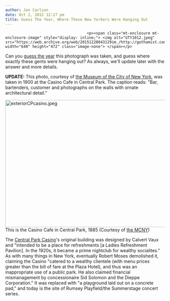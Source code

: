 ```yaml
---
author: Jen Carlson
date: Oct 2, 2012 12:27 pm
title: Guess The Year, Where These New Yorkers Were Hanging Out
---
```


	
										<p><span class="mt-enclosure mt-enclosure-image" style="display: inline;"> <img alt="GTY1012.jpeg" src="https://web.archive.org/web/20151228043129im_/http://gothamist.com/attachments/arts_jen/GTY1012.jpeg" width="640" height="472" class="image-none"> </span></p>

<p>Can you <a href="https://web.archive.org/web/20151228043129/http://gothamist.com/tags/guesstheyear">guess the year</a> this photograph was taken, and guess where exactly these gents were hanging out? As always, we&apos;ll update later with the answer and more details.</p>

<p><strong>UPDATE:</strong> This photo, courtesy of <a href="https://web.archive.org/web/20151228043129/http://collections.mcny.org/">the Museum of the City of New York</a>, was taken in 1900 at the Casino Cafe in Central Park. The caption reads: &quot;Bar, bartenders, customer and photographs on the walls with ornate architectural detail.&quot;</p>

<p><span class="mt-enclosure mt-enclosure-image" style="display: inline;"> <img alt="exteriorCPcasino.jpeg" src="https://web.archive.org/web/20151228043129im_/http://gothamist.com/attachments/arts_jen/exteriorCPcasino.jpeg" width="640" height="400" class="image-none"> </span><br>
<span class="photo_caption">This is the Casino Cafe in Central Park, 1885 (Courtesy of <a href="https://web.archive.org/web/20151228043129/http://collections.mcny.org/">the MCNY</a>)</span></p>

<p>The <a href="https://web.archive.org/web/20151228043129/http://www.nypap.org/content/central-park">Central Park Casino</a>&apos;s original building was designed by Calvert Vaux and &quot;intended to be a place for refreshments [a Ladies Refreshment Pavilion]. In the 1920s, it became a prime nightclub for wealthy socialites.&quot; As with many things in New York, eventually Robert Moses demolished it, claiming the Casino &quot;catered to a wealthy clientele (with menu prices greater than the bill of fare at the Plaza Hotel), and thus was an inappropriate use of a public park. He also claimed financial mismanagement by concessionaire Sid Solomon and the Dieppe Corporation.&quot; It was replaced with &quot;a playground laid out on a concrete pad,&quot; and today is the site of Rumsey Playfield/the Summerstage concert series.</p>					
										
									
				